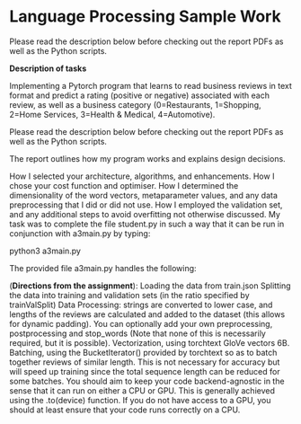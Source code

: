 # Language Processing Sample Work 

Please read the description below before checking out the report PDFs as well as the Python scripts.

**Description of tasks**

Implementing a Pytorch program that learns to read business reviews in text format and predict a rating (positive or negative) associated with each review, as well as a business category (0=Restaurants, 1=Shopping, 2=Home Services, 3=Health & Medical, 4=Automotive). 

Please read the description below before checking out the report PDFs as well as the Python scripts.

The report outlines how my program works and explains design decisions.

How I selected your architecture, algorithms, and enhancements. How I chose your cost function and optimiser. How I determined the dimensionality of the word vectors, metaparameter values, and any data preprocessing that I did or did not use. How I employed the validation set, and any additional steps to avoid overfitting not otherwise discussed. My task was to complete the file student.py in such a way that it can be run in conjunction with a3main.py by typing:

python3 a3main.py

The provided file a3main.py handles the following:

(**Directions from the assignment**): Loading the data from train.json Splitting the data into training and validation sets (in the ratio specified by trainValSplit) Data Processing: strings are converted to lower case, and lengths of the reviews are calculated and added to the dataset (this allows for dynamic padding). You can optionally add your own preprocessing, postprocessing and stop_words (Note that none of this is necessarily required, but it is possible). Vectorization, using torchtext GloVe vectors 6B. Batching, using the BucketIterator() provided by torchtext so as to batch together reviews of similar length. This is not necessary for accuracy but will speed up training since the total sequence length can be reduced for some batches. You should aim to keep your code backend-agnostic in the sense that it can run on either a CPU or GPU. This is generally achieved using the .to(device) function. If you do not have access to a GPU, you should at least ensure that your code runs correctly on a CPU.
